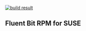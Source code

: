 [![build result](https://build.opensuse.org/projects/home:balazshasprai/packages/fluent-bit/badge.svg?type=default)](https://build.opensuse.org/package/show/home:balazshasprai/fluent-bit)  

## Fluent Bit RPM for SUSE

